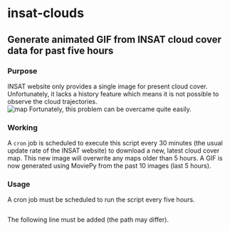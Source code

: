 # insat-clouds
## Generate animated GIF from INSAT cloud cover data for past five hours

### Purpose 
INSAT website only provides a single image for present cloud cover. Unfortunately, it lacks a history feature which means it is not possible to observe the cloud trajectories.    
![map](http://satellite.imd.gov.in/img/3Dasiasec_bt1.jpg "INSAT Map")
Fortunately, this problem can be overcame quite easily.      

### Working  
A `cron` job is scheduled to execute this script every 30 minutes (the usual update rate of the INSAT website) to download a new, latest cloud cover map. This new image will overwrite any maps older than 5 hours. 
A GIF is now generated using MoviePy from the past 10 images (last 5 hours).   

### Usage
A cron job must be scheduled to run the script every five hours.
```crontab -e
```
The following line must be added (the path may differ).
```*/30 * * * * /home/avz/Documents/py/insat/cloudmap.py
```
